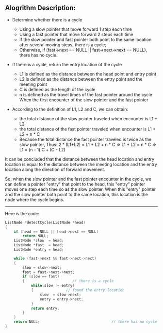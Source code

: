 ## Alogrithm Description:
- Determine whether there is a cycle
    - Using a slow pointer that move forward 1 step each time
    - Using a fast pointer that move forward 2 steps each time
    - If the slow pointer and fast pointer both point to the same location after several moving steps, there is a cycle;
    - Otherwise, if (fast->next == NULL || fast->next->next == NULL), there has no cycle.

- If there is a cycle, return the entry location of the cycle
    - L1 is defined as the distance between the head point and entry point
    - L2 is defined as the distance between the entry point and the meeting point
    - C is defined as the length of the cycle
    - n is defined as the travel times of the fast pointer around the cycle When the first encounter of the slow pointer and the fast pointer

- According to the definition of L1, L2 and C, we can obtain:
    - the total distance of the slow pointer traveled when encounter is L1 + L2
    - the total distance of the fast pointer traveled when encounter is L1 + L2 + n * C
    - Because the total distance the fast pointer traveled is twice as the slow pointer, Thus:
    2 * (L1+L2) = L1 + L2 + n * C => L1 + L2 = n * C => L1 = (n - 1) C + (C - L2)

It can be concluded that the distance between the head location and entry location is equal to the distance between the meeting location and the entry location along the direction of forward movement.

So, when the slow pointer and the fast pointer encounter in the cycle, we can define a pointer "entry" that point to the head, this "entry" pointer moves one step each time so as the slow pointer. When this "entry" pointer and the slow pointer both point to the same location, this location is the node where the cycle begins.

----

Here is the code:
```c++
ListNode *detectCycle(ListNode *head)
{
    if (head == NULL || head->next == NULL)
        return NULL;
    ListNode *slow  = head;
    ListNode *fast  = head;
    ListNode *entry = head;

    while (fast->next && fast->next->next)
    {
        slow = slow->next;
        fast = fast->next->next;
        if (slow == fast)
        {                      // there is a cycle
            while(slow != entry)
            {               // found the entry location
                slow  = slow->next;
                entry = entry->next;
            }
            return entry;
        }
    }
    return NULL;                                 // there has no cycle
}
```